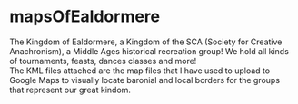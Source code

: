# mapsOfEaldormere
The Kingdom of Ealdormere, a Kingdom of the SCA (Society for Creative Anachronism), a Middle Ages historical recreation group! We hold all kinds of tournaments, feasts, dances classes and more!
<br />The KML files attached are the map files that I have used to upload to Google Maps to visually locate baronial and local borders for the groups that represent our great kindom.
